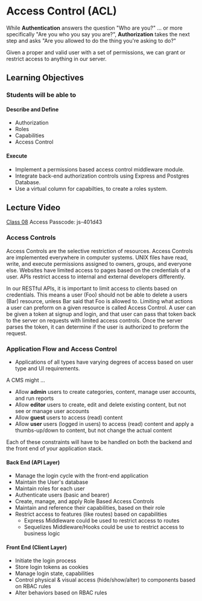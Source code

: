 # Access Control (ACL)

While **Authentication** answers the question "Who are you?" ... or more specifically "Are you who you say you are?", **Authorization** takes the next step and asks "Are you allowed to do the thing you're asking to do?"

Given a proper and valid user with a set of permissions, we can grant or restrict access to anything in our server.

## Learning Objectives

### Students will be able to

#### Describe and Define

- Authorization
- Roles
- Capabilities
- Access Control

#### Execute

- Implement a permissions based access control middleware module.
- Integrate back-end authorization controls using Express and Postgres Database.
- Use a virtual column for capabilties, to create a roles system.

## Lecture Video
[Class 08](https://zoom.us/rec/share/IooyZANSIEeFfxq9VihIQUnK2NO3T-h7Nrn7XWwlV_zXfnif0U6E36unbXt6vzqf.qCnLmIBRJQK0lVtA)
Access Passcode: js-401d43

### Access Controls

Access Controls are the selective restriction of resources. Access Controls are implemented everywhere in computer systems. UNIX files have read, write, and execute permissions assigned to owners, groups, and everyone else. Websites have limited access to pages based on the credentials of a user. APIs restrict access to internal and external developers differently.

In our RESTful APIs, it is important to limit access to clients based on credentials. This means a user (Foo) should not be able to delete a users (Bar) resource, unless Bar said that Foo is allowed to. Limiting what actions a user can preform on a given resource is called Access Control. A user can be given a token at signup and login, and that user can pass that token back to the server on requests with limited access controls. Once the server parses the token, it can determine if the user is authorized to preform the request.

### Application Flow and Access Control

- Applications of all types have varying degrees of access based on user type and UI requirements.

A CMS might ...

- Allow **admin** users to create categories, content, manage user accounts, and run reports
- Allow **editor** users to create, edit and delete existing content, but not see or manage user accounts
- Allow **guest** users to access (read) content
- Allow **user** users (logged in users) to access (read) content and apply a thumbs-up/down to content, but not change the actual content

Each of these constraints will have to be handled on both the backend and the front end of your application stack.

#### Back End (API Layer)

- Manage the login cycle with the front-end application
- Maintain the User's database
- Maintain roles for each user
- Authenticate users (basic and bearer)
- Create, manage, and apply Role Based Access Controls
- Maintain and reference their capabilities, based on their role
- Restrict access to features (like routes) based on capabilities
  - Express Middleware could be used to restrict access to routes
  - Sequelizes Middleware/Hooks could be use to restrict access to business logic

#### Front End (Client Layer)

- Initiate the login process
- Store login tokens as cookies
- Manage login state, capabilities
- Control physical & visual access (hide/show/alter) to components based on RBAC rules
- Alter behaviors based on RBAC rules
